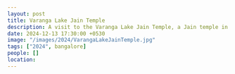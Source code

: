 ```yaml
---
layout: post
title: Varanga Lake Jain Temple
description: A visit to the Varanga Lake Jain Temple, a Jain temple in Varanga, Karnataka.
date: 2024-12-13 17:30:00 +0530
image: "/images/2024/VarangaLakeJainTemple.jpg"
tags: ["2024", bangalore]
people: []
location: 
---
```


